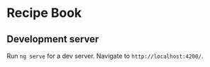# Recipe Book

## Development server

Run `ng serve` for a dev server. Navigate to `http://localhost:4200/`.
